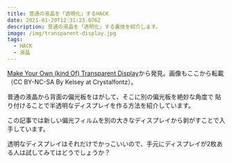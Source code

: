 ```yaml
---
title: 普通の液晶を「透明化」するHACK
date: 2021-01-20T12:31:23.076Z
description: 普通の液晶を「透明化」する裏技を紹介します。
image: /img/transparent-display.jpg
tags:
  - HACK
  - 液晶
---
```

[Make Your Own (kind Of) Transparent Display](https://www.instructables.com/Make-Your-Own-kind-Of-Transparent-Display/)から発見。画像もここから転載（CC BY-NC-SA By Kelsey at Crystalfontz）。

普通の液晶から背面の偏光板をはがして、そこに別の偏光板を絶妙な角度で
貼り付けることで半透明なディスプレイを作る方法を紹介しています。

この記事では新しい偏光フィルムを別の大きなディスプレイから剥がすことで入手しています。

透明なディスプレイはそれだけでかっこいいので、手元にディスプレイが2枚ある人は試してみてはどうでしょうか？
